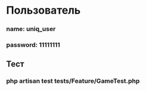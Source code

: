 # Пользователь
###  name: uniq_user
###  password: 11111111

## Тест
### php artisan test tests/Feature/GameTest.php
